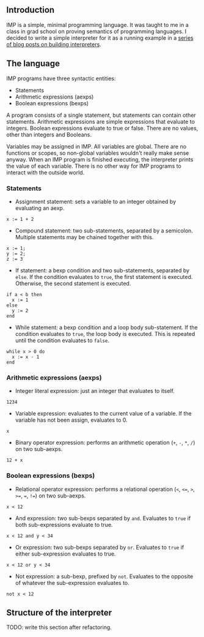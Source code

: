 ## Introduction

IMP is a simple, minimal programming language. It was taught to me in
a class in grad school on proving semantics of programming
languages. I decided to write a simple interpreter for it as a running
example in a
[series of blog posts on building interpreters](https://jayconrod.com/tags/imp).

## The language

IMP programs have three syntactic entities:

* Statements
* Arithmetic expressions (aexps)
* Boolean expressions (bexps)

A program consists of a single statement, but statements can contain
other statements. Arithmetic expressions are simple expressions that
evaluate to integers. Boolean expressions evaluate to true or
false. There are no values, other than integers and Booleans.

Variables may be assigned in IMP. All variables are global. There are
no functions or scopes, so non-global variables wouldn't really make
sense anyway. When an IMP program is finished executing, the
interpreter prints the value of each variable. There is no other way
for IMP programs to interact with the outside world.

### Statements

* Assignment statement: sets a variable to an integer obtained by
evaluating an aexp.

```
x := 1 + 2
```

* Compound statement: two sub-statements, separated by a
semicolon. Multiple statements may be chained together with this.

```
x := 1;
y := 2;
z := 3
```

* If statement: a bexp condition and two sub-statements, separated by
`else`. If the condition evaluates to `true`, the first statement is
executed. Otherwise, the second statement is executed.

```
if a < b then
  x := 1
else
  y := 2
end
```

* While statement: a bexp condition and a loop body sub-statement. If
the condition evaluates to `true`, the loop body is executed. This is
repeated until the condition evaluates to `false`.

```
while x > 0 do
  x := x - 1
end
```

### Arithmetic expressions (aexps)

* Integer literal expression: just an integer that evaluates to
itself.

```
1234
```

* Variable expression: evaluates to the current value of a
variable. If the variable has not been assign, evaluates to 0.

```
x
```

* Binary operator expression: performs an arithmetic operation
(`+`, `-`, `*`, `/`) on two sub-aexps.

```
12 + x
```

### Boolean expressions (bexps)

* Relational operator expression: performs a relational operation
(`<`, `<=`, `>`, `>=`, `=`, `!=`) on two sub-aexps.

```
x < 12
```

* And expression: two sub-bexps separated by `and`. Evaluates to `true`
if both sub-expressions evaluate to true.

```
x < 12 and y < 34
```

* Or expression: two sub-bexps separated by `or`. Evaluates to `true`
if either sub-expression evaluates to true.

```
x < 12 or y < 34
```

* Not expression: a sub-bexp, prefixed by `not`. Evaluates to the
opposite of whatever the sub-expression evaluates to.

```
not x < 12
```

## Structure of the interpreter

TODO: write this section after refactoring.
